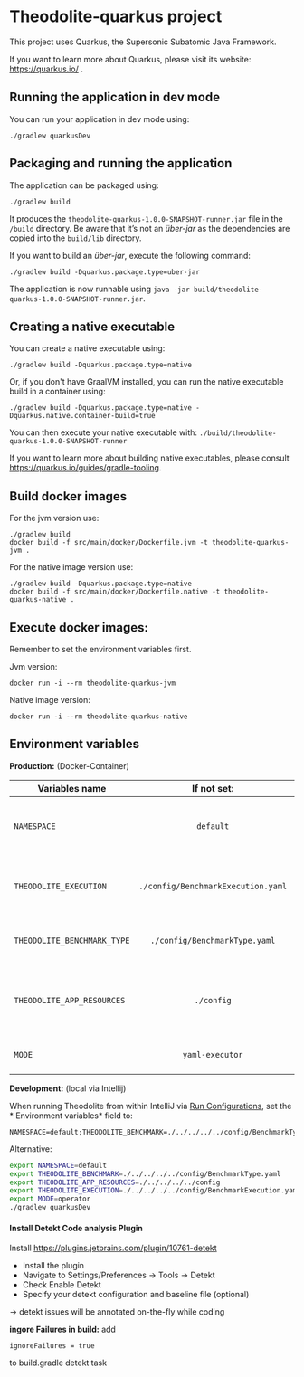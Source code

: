 # Theodolite-quarkus project

This project uses Quarkus, the Supersonic Subatomic Java Framework.

If you want to learn more about Quarkus, please visit its website: https://quarkus.io/ .

## Running the application in dev mode

You can run your application in dev mode using:

```shell script
./gradlew quarkusDev
```

## Packaging and running the application

The application can be packaged using:

```shell script
./gradlew build
```

It produces the `theodolite-quarkus-1.0.0-SNAPSHOT-runner.jar` file in the `/build` directory. Be aware that it’s not
an _über-jar_ as the dependencies are copied into the `build/lib` directory.

If you want to build an _über-jar_, execute the following command:

```shell script
./gradlew build -Dquarkus.package.type=uber-jar
```

The application is now runnable using `java -jar build/theodolite-quarkus-1.0.0-SNAPSHOT-runner.jar`.

## Creating a native executable

You can create a native executable using:

```shell script
./gradlew build -Dquarkus.package.type=native
```

Or, if you don't have GraalVM installed, you can run the native executable build in a container using:

```shell script
./gradlew build -Dquarkus.package.type=native -Dquarkus.native.container-build=true
```

You can then execute your native executable with:
```./build/theodolite-quarkus-1.0.0-SNAPSHOT-runner```

If you want to learn more about building native executables, please consult https://quarkus.io/guides/gradle-tooling.

## Build docker images

For the jvm version use:

```shell script
./gradlew build
docker build -f src/main/docker/Dockerfile.jvm -t theodolite-quarkus-jvm .
```

For the native image version use:

```shell script
./gradlew build -Dquarkus.package.type=native
docker build -f src/main/docker/Dockerfile.native -t theodolite-quarkus-native .
```

## Execute docker images:

Remember to set the environment variables first.

Jvm version:

```shell script
docker run -i --rm theodolite-quarkus-jvm
```

Native image version:

```shell script
docker run -i --rm theodolite-quarkus-native
```

## Environment variables

**Production:** (Docker-Container)

| Variables name               | If not set:                         |Usage         |
| -----------------------------|:----------------------------------:| ------------:|
| `NAMESPACE`                  | `default`                          |Determines the namespace of the Theodolite will be executed in. Used in the KubernetesBenchmark|
| `THEODOLITE_EXECUTION`       |  `./config/BenchmarkExecution.yaml`|The complete path to the benchmarkExecution file. Used in the TheodoliteYamlExecutor. |
| `THEODOLITE_BENCHMARK_TYPE`  |  `./config/BenchmarkType.yaml`     |The complete path to the benchmarkType file. Used in the TheodoliteYamlExecutor.|
| `THEODOLITE_APP_RESOURCES`   |  `./config`                        |The path under which the yamls for the resources for the subexperiments are found. Used in the KubernetesBenchmark|
| `MODE`                       | `yaml-executor`                    |  Defines the mode of operation: either `yaml-executor` or `operator`|

**Development:** (local via Intellij)

When running Theodolite from within IntelliJ via
[Run Configurations](https://www.jetbrains.com/help/idea/work-with-gradle-tasks.html#gradle_run_config), set the *
Environment variables* field to:

```
NAMESPACE=default;THEODOLITE_BENCHMARK=./../../../../config/BenchmarkType.yaml;THEODOLITE_APP_RESOURCES=./../../../../config;THEODOLITE_EXECUTION=./../../../../config/BenchmarkExecution.yaml;MODE=operator
```

Alternative:

``` sh
export NAMESPACE=default
export THEODOLITE_BENCHMARK=./../../../../config/BenchmarkType.yaml
export THEODOLITE_APP_RESOURCES=./../../../../config
export THEODOLITE_EXECUTION=./../../../../config/BenchmarkExecution.yaml
export MODE=operator
./gradlew quarkusDev

```

#### Install Detekt Code analysis Plugin

Install https://plugins.jetbrains.com/plugin/10761-detekt

- Install the plugin
- Navigate to Settings/Preferences -> Tools -> Detekt
- Check Enable Detekt
- Specify your detekt configuration and baseline file (optional)

-> detekt issues will be annotated on-the-fly while coding

**ingore Failures in build:** add

```ignoreFailures = true```

to build.gradle detekt task
